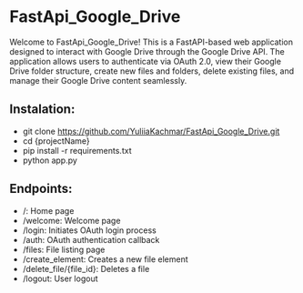 # FastApi_Google_Drive
Welcome to FastApi_Google_Drive! This is a FastAPI-based web application designed to interact with Google Drive through the Google Drive API. The application allows users to authenticate via OAuth 2.0, view their Google Drive folder structure, create new files and folders, delete existing files, and manage their Google Drive content seamlessly.

## Instalation:
 - git clone https://github.com/YuliiaKachmar/FastApi_Google_Drive.git
 - cd {projectName}
 - pip install -r requirements.txt
 - python app.py

## Endpoints:
- /: Home page
- /welcome: Welcome page
- /login: Initiates OAuth login process
- /auth: OAuth authentication callback
- /files: File listing page
- /create_element: Creates a new file element
- /delete_file/{file_id}: Deletes a file
- /logout: User logout
